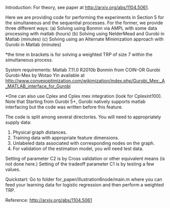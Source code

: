 Introduction:
For theory, see paper at http://arxiv.org/abs/1104.5061.

Here we are providing code for performing the experiments in Section 5 for the simultaneous and the sequential processes. For the former, we provide three different ways:
(a) Solving using Bonmin via AMPL with some data processing with matlab (hours)
(b) Solving using NelderMead and Gurobi in Matlab (minutes)
(c) Solving using an Alternate Minimization approach with Gurobi in Matlab (minutes)

*the time in brackets is for solving a weighted TRP of size 7 within the simultaneous process.


System requirements: 
Matlab 7.11.0 R2010b
Bonmin from COIN-OR
Gurobi
Gurobi-Mex by Wotao Yin available at http://www.convexoptimization.com/wikimization/index.php/Gurobi_Mex:_A_MATLAB_interface_for_Gurobi

*One can also use Cplex and Cplex mex integration (look for Cplexint100). Note that Starting from Gurobi 5+, Gurobi natively supports matlab interfacing but the code was written before this feature.


The code is split among several directories.
You will need to appropriately supply data:
1. Physical graph distances.
2. Training data with appropriate feature dimensions.
3. Unlabeled data associated with corresponding nodes on the graph.
4. For validation of the estimation model, you will need test data.

Setting of parameter C2 is by Cross validation or other equivalent means (is not done here.)
Setting of the tradeoff parameter C1 is by testing a few values.


Quickstart:
Go to folder for_paper/illustration6node/main.m where you can feed your learning data for logistic regression and then perform a weighted TRP.


Reference: http://arxiv.org/abs/1104.5061